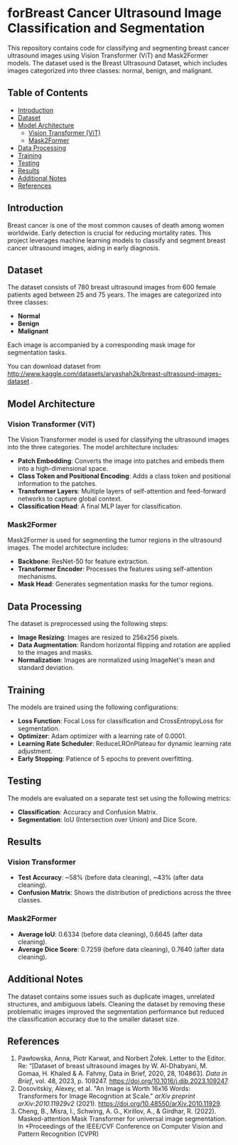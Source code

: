 # forBreast Cancer Ultrasound Image Classification and Segmentation

This repository contains code for classifying and segmenting breast cancer ultrasound images using Vision Transformer (ViT) and Mask2Former models. The dataset used is the Breast Ultrasound Dataset, which includes images categorized into three classes: normal, benign, and malignant.

## Table of Contents

- [Introduction](#introduction)
- [Dataset](#dataset)
- [Model Architecture](#model-architecture)
  - [Vision Transformer (ViT)](#vision-transformer-vit)
  - [Mask2Former](#mask2former)
- [Data Processing](#data-processing)
- [Training](#training)
- [Testing](#testing)
- [Results](#results)
- [Additional Notes](#additional-notes)
- [References](#references)

## Introduction

Breast cancer is one of the most common causes of death among women worldwide. Early detection is crucial for reducing mortality rates. This project leverages machine learning models to classify and segment breast cancer ultrasound images, aiding in early diagnosis.

## Dataset

The dataset consists of 780 breast ultrasound images from 600 female patients aged between 25 and 75 years. The images are categorized into three classes:

- **Normal**
- **Benign**
- **Malignant**

Each image is accompanied by a corresponding mask image for segmentation tasks.

You can download dataset from http://www.kaggle.com/datasets/aryashah2k/breast-ultrasound-images-dataset .

## Model Architecture

### Vision Transformer (ViT)

The Vision Transformer model is used for classifying the ultrasound images into the three categories. The model architecture includes:

- **Patch Embedding**: Converts the image into patches and embeds them into a high-dimensional space.
- **Class Token and Positional Encoding**: Adds a class token and positional information to the patches.
- **Transformer Layers**: Multiple layers of self-attention and feed-forward networks to capture global context.
- **Classification Head**: A final MLP layer for classification.

### Mask2Former

Mask2Former is used for segmenting the tumor regions in the ultrasound images. The model architecture includes:

- **Backbone**: ResNet-50 for feature extraction.
- **Transformer Encoder**: Processes the features using self-attention mechanisms.
- **Mask Head**: Generates segmentation masks for the tumor regions.

## Data Processing

The dataset is preprocessed using the following steps:

- **Image Resizing**: Images are resized to 256x256 pixels.
- **Data Augmentation**: Random horizontal flipping and rotation are applied to the images and masks.
- **Normalization**: Images are normalized using ImageNet's mean and standard deviation.

## Training

The models are trained using the following configurations:

- **Loss Function**: Focal Loss for classification and CrossEntropyLoss for segmentation.
- **Optimizer**: Adam optimizer with a learning rate of 0.0001.
- **Learning Rate Scheduler**: ReduceLROnPlateau for dynamic learning rate adjustment.
- **Early Stopping**: Patience of 5 epochs to prevent overfitting.

## Testing

The models are evaluated on a separate test set using the following metrics:

- **Classification**: Accuracy and Confusion Matrix.
- **Segmentation**: IoU (Intersection over Union) and Dice Score.

## Results

### Vision Transformer

- **Test Accuracy**: ~58% (before data cleaning), ~43% (after data cleaning).
- **Confusion Matrix**: Shows the distribution of predictions across the three classes.

### Mask2Former

- **Average IoU**: 0.6334 (before data cleaning), 0.6645 (after data cleaning).
- **Average Dice Score**: 0.7259 (before data cleaning), 0.7640 (after data cleaning).

## Additional Notes

The dataset contains some issues such as duplicate images, unrelated structures, and ambiguous labels. Cleaning the dataset by removing these problematic images improved the segmentation performance but reduced the classification accuracy due to the smaller dataset size.

## References

1. Pawłowska, Anna, Piotr Karwat, and Norbert Żołek. Letter to the Editor. Re: “[Dataset of breast ultrasound images by W. Al-Dhabyani, M. Gomaa, H. Khaled & A. Fahmy, Data in Brief, 2020, 28, 104863]. *Data in Brief*, vol. 48, 2023, p. 109247. https://doi.org/10.1016/j.dib.2023.109247.
2. Dosovitskiy, Alexey, et al. "An Image is Worth 16x16 Words: Transformers for Image Recognition at Scale." *arXiv preprint arXiv:2010.11929v2* (2021). https://doi.org/10.48550/arXiv.2010.11929.
3. Cheng, B., Misra, I., Schwing, A. G., Kirillov, A., & Girdhar, R. (2022). Masked-attention Mask Transformer for universal image segmentation. In *Proceedings of the IEEE/CVF Conference on Computer Vision and Pattern Recognition (CVPR)
